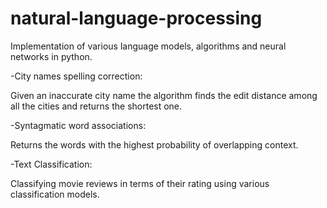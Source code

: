 # natural-language-processing
Implementation of various language models, algorithms and neural networks in python.

-City names spelling correction:

Given an inaccurate city name the algorithm finds the edit distance among all the cities and returns the shortest one.

-Syntagmatic word associations:

Returns the words with the highest probability of overlapping context.

-Text Classification:

Classifying movie reviews in terms of their rating using various classification models.
